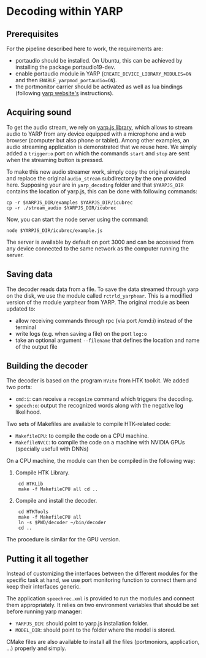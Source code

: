 # Decoding within YARP

## Prerequisites

For the pipeline described here to work, the requirements are:
* portaudio should be installed. On Ubuntu, this can be achieved by
  installing the package portaudio19-dev.
* enable portaudio module in YARP (`CREATE_DEVICE_LIBRARY_MODULES=ON` and
  then `ENABLE_yarpmod_portaudio=ON`).
* the portmonitor carrier should be activated as well as lua bindings
  (following [yarp website's](http://www.yarp.it/portmonitor.html#need)
  instructions).

## Acquiring sound

To get the audio stream, we rely on [yarp.js
library](https://github.com/robotology/yarp.js), which allows to stream
audio to YARP from any  device equipped with a microphone and a web browser
(computer but also phone or tablet). Among other examples, an audio
streaming application is demonstrated that we reuse here. We simply added a
`trigger:o` port on which the commands `start` and `stop` are sent when the
streaming button is pressed.

To make this new audio streamer work, simply copy the original example and
replace the original `audio_stream` subdirectory by the one provided here.
Supposing your are in  `yarp_decoding` folder and that `$YARPJS_DIR`
contains the location of yarp.js, this can be done with following commands:

    cp -r $YARPJS_DIR/examples $YARPJS_DIR/icubrec
    cp -r ./stream_audio $YARPJS_DIR/icubrec

Now, you can start the node server using the command:

    node $YARPJS_DIR/icubrec/example.js

The server is available by default on port 3000 and can be accessed from
any device connected to the same network as the computer running the
server.

## Saving data

The decoder reads data from a file. To save the data streamed through yarp
on the disk, we use the module called `rctrld_yarphear`. This is a modified
version of the module yarphear from YARP. The original module as been
updated to:
* allow receiving commands through rpc (via port /cmd:i) instead of the
  terminal
* write logs (e.g. when saving a file) on the port `log:o`
* take an optional argument `--filename` that defines the location and name
  of the output file

## Building the decoder

The decoder is based on the program `HVite` from HTK toolkit. We added two
ports:
* `cmd:i`: can receive a `recognize` command which triggers the decoding.
* `speech:o`: output the recognized words along with the negative log
  likelihood.

Two sets of Makefiles are available to compile HTK-related code:
* `MakefileCPU`: to compile the code on a CPU machine.
* `MakefileNVCC`: to compile the code on a machine with NVIDIA GPUs
  (specially usefull with DNNs)

On a CPU machine, the module can then be compiled in the following way:
1. Compile HTK Library.

        cd HTKLib
        make -f MakefileCPU all cd ..

2. Compile and install the decoder.

        cd HTKTools
        make -f MakefileCPU all
        ln -s $PWD/decoder ~/bin/decoder
        cd ..

The procedure is similar for the GPU version.

## Putting it all together

Instead of customizing the interfaces between the different modules for the
specific task at hand, we use port monitoring function to connect them and
keep their interfaces generic.

The application `speechrec.xml` is provided to run the modules and connect them
appropriately. It relies on two environment variables that should be set before
running yarp manager:
* `YARPJS_DIR`: should point to yarp.js installation folder.
* `MODEL_DIR`: should point to the folder where the model is stored.

CMake files are also available to install all the files (portmoniors,
application, ...) properly and simply.

